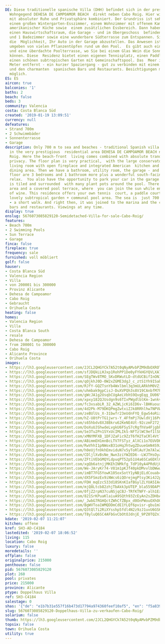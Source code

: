 ```yaml
---
DE: Diese traditionelle spanische Villa (DHH) befindet sich in der prestigeträchtigen
  Wohngegend DEHESA DE CAMPOAMOR BEACH  direkt neben Cabo Roig. Hier wird das Strandleben
  mit absoluter Ruhe und Privatsphäre kombiniert. Der Grundriss ist sehr praktisch,  mit
  einem großen Wintergarten-Esszimmer, einem Wohnzimmer mit offenem Kamin und integrierter
  amerikanischer Küche sowie  einem zusätzlichen Essbereich. Dann haben wir ein Badezimmer,
  einen Hauswirtschaftsraum, die Garage - und im Obergeschoss  befinden sich 3 Schlafzimmer
  und 1 Badezimmer sowie eine wunderbare Südterrasse zum Entspannen. Sie haben auch
  die  Möglichkeit, Ihr Auto in der Garage abzustellen. Das Anwesen ist gefliest und
  umgeben von vielen Pflanzentöpfen rund um den Pool.  Es gibt auch einen Grillplatz
  und eine überdachte Poolterrasse, wo Sie bei einem Glas Wein die Sonne genießen
  können. Diese  Residenz bietet einen eigenen Tennisplatz, einen Paddle-Platz und
  einen schönen subtropischen Garten mit Gemeinschaftspool. Das  Meer ist nur 700
  Meter entfernt - ein kurzer Spaziergang - gut zu verbinden mit einem Besuch im Jachthafen
  und den charmanten  spanischen Bars und Restaurants. Besichtigungen mit uns jederzeit
  möglich.
ES: ES
aircon: true
balconies: '1'
baths: 2
beach: false
beds: 3
community: Valencia
costa: Costa Blanca Süd
created: '2019-01-19 13:09:51'
currency: null
defeatures:
- Strand 700m
- 2 Schwimmbäder
- Sonnenterrasse
- Garage
description: Only 700 m to sea and beaches - traditional Spanish villa is situated
  in the very prestigious  residential area DEHESA DE CAMPOAMOR BEACH next to Cabo
  Roig. Here the beach-front  living comes combined with absolute tranquility and
  privacy. The floor plan is very practical,  with the large conservatory dining room,
  living room with open fireplace and integrated American  kitchen and additional
  dining area. Then we have a bathroom, utility room, the garage - and on the  upper
  floor are 3 bedrooms and 1 bathroom more plus a wonderful south-facing terrace to
  relax.  You also have the opportunity to park your car in the garage. The property
  is tiled and surrounded  with many plant pots around the pool. There is also a BBQ
  area and a covered pool terrace, where  you can join the sun while enjoying a glass
  of wine. This residence offers your own tennis  court, a paddle court and also a
  lovely subtropical garden + communal pool area. The sea is  just 700 meters away
  - a short walk. And right then, it was joined to the marina and the charming  Spanish
  bars and restaurants. Viewings at any time.
display: true
enslug: 5676073085829120-Semidetached-Villa-for-sale-Cabo-Roig/
features:
- Beach 700m
- 2 Swimming Pools
- Sun Terrace
- Garage
finca: false
fireplace: true
frequency: sale
furnished: voll möbliert
golf: false
hauser:
- Costa Blanca Süd
- Valencia Region
- Villa
- von 200001 bis 300000
- Provinz Alicante
- Dehesa de Campoamor
- Cabo Roig
- Gebraucht
- Orihuela Costa
heating: false
homes:
- Valencia Region
- Villa
- Costa Blanca South
- resale
- Dehesa de Campoamor
- from 200001 to 300000
- Cabo Roig
- Alicante Province
- Orihuela Costa
images:
- https://lh3.googleusercontent.com/2JCL2QHGYCk7A52t0qNyAMvbPZM9dbOXROTQG_CTvo3Q2jSf3-I1RfUeRR63usQ4Clxxs8oOdMdg4Pt29Mj8=w640-rj-e30-l100
- https://lh3.googleusercontent.com/sfJDQkLLHJxp1RohPP1De0yFYkHGYQVLXA7X-qTlFX7A0V9dPlTbyecdMOnzT8PWvZ07j4DMOoqkdkcRcepAzQ=w640-rj-e30-l100
- https://lh3.googleusercontent.com/SEgTWv8TMO_SKvDRWutLD-dtdUCBifInONIDW4GMcsVFy6nqFaLhjG3u-k9_Dy1FTlADtge81LltOh6qSEc=w640-rj-e30-l100
- https://lh3.googleusercontent.com/qOjkhJ0D-0W2xZGME3dgJ_c_ztS1Yh9ISabkPJ15VPJYA_GGO2qXrB2rQZzMfs57IpSATYEWnd3TtwN7ua8T=w640-rj-e30-l100
- https://lh3.googleusercontent.com/RJfY-GQZTsnYb4Wxlbml3q3mULARkhM0VZi2nzRKMH3ddf8PBnShCqeqodfRMwzd268h7ehuex2VZG2v3dmr=w640-rj-e30-l100
- https://lh3.googleusercontent.com/uhmbak9gpCisJ-DuXVPQh3s8V19CAnbfM7h2p95GQaiOZLC4BMfnj9rQlJtVP5jgL2360Q538riUDdfVqm92og=w640-rj-e30-l100
- https://lh3.googleusercontent.com/gWcJA1g2UsqbCUgAeLVbhS9QvgEqg_DU06YVN7wdFSbNTPE7e_QozG42--k0mj4YZyy9oflYohU7nX4CN35N=w640-rj-e30-l100
- https://lh3.googleusercontent.com/xpxy182QJUsdgn9s6TIxPWgdlblKm-1wnkvApG2psgND_pNUMJh0aSoHKKKNIqIgCMOzqtX-XMyIBuPre72Y=w640-rj-e30-l100
- https://lh3.googleusercontent.com/fc3xsabLR_32_AZWLjcKi6ID6v-lBHKuousmgGHCP6CukAmio-nexa9TnOPjonDujnTqZVwqae1EP0k_ZcLs=w640-rj-e30-l100
- https://lh3.googleusercontent.com/4d2Pk-M79DKQPmgZwtxiZJk8RRhlhw7NPVWgDtADOMbo1Mf9mOTWnsxm1-bfEdrBaUWmcfpA4zTi0DRRxAs=w640-rj-e30-l100
- https://lh3.googleusercontent.com/zeBUlUs_X-31bwfr23eUdnFYQ_EgwS4oRixVZXUtfHyGf9LHDAvwdof0qQA6i6xNwK2kJtQGCieomVBpUbm0=w640-rj-e30-l100
- https://lh3.googleusercontent.com/hZ-U8tPrTG1jwrs-Y_4FfmPj7UwldVj16PnWggQbB8GiCmF8qEKqO49FiymE0ZlWf3UjIIFBJ8xYqYeRhvg=w640-rj-e30-l100
- https://lh3.googleusercontent.com/s65hbdv8XJ8Bkru62KeNE4Ut-92czmF272jEu4AWkAn4U3ELfIYHsIzvmoPn-6XDD_u63T0INrwiDisIPxI=w640-rj-e30-l100
- https://lh3.googleusercontent.com/DoXuUJShwdeLvgkU6FSyS7cRgfhVa4FjgbhaL7PJyjSFkNAP-qvWd7h-bGGKk9xSjn0zVVLaTBTVJPxmzdIS=w640-rj-e30-l100
- https://lh3.googleusercontent.com/Se3Tu2Pn1SYxUcIMLIkS-NFTzlWC9ef1lSLcyP1cFto00bQzh5BQ7C16B0oCPNaARoAcpIjIVowjpsD5Bg8K8Q=w640-rj-e30-l100
- https://lh3.googleusercontent.com/xMNYMFXB_1DFJZaFic9ZzT6fH2TaCRl4VtlnWKshc_3T_5Y4Wv-ASpYkTEIz9wOsqmzGsxM8lEf9WAsk9tmBjg=w640-rj-e30-l100
- https://lh3.googleusercontent.com/ABimmEH1mnBcLTV7FSTyz_AlXCi1o7EUVDKGovzupYRMq0ruR8hZ2MURMS7UmTnFcMdbCyi2iIym-3RFtRkY=w640-rj-e30-l100
- https://lh3.googleusercontent.com/RwVhhI1pNWoxB31oHqJhtwgZDuueGmN4S9zFKbUBqA_SrszKPAff-WWz9BVZZPvGhGaoCfLgmhGuLVcqL5UD=w640-rj-e30-l100
- https://lh3.googleusercontent.com/h0eUjfn9khEmviduN7x5yToRlAuYJm7Alw2l9UDSiSk9d7s3N8-czCvEkF5ProUtfR_QMpgNgLlBmOfIPSNl=w640-rj-e30-l100
- https://lh3.googleusercontent.com/CDljlXvBsNe_Nwn3ziYW2ED6--LWJTHsOyaO5-oKEsB7JsRBBiiMExWqSROlj9tD_SQDjfq5nvUs3nu-gEvX=w640-rj-e30-l100
- https://lh3.googleusercontent.com/ZFtiVEbGMQYLdpuqPT52p51U4a6SCa6DXl0fjX14S_biHOq7UKduQoWIpExJy2QGCRwPVj4ZX7s7BT9Xs18W=w640-rj-e30-l100
- https://lh3.googleusercontent.com/xgQb6atnjjMKEhINMkfg_TdP10yA4PRdUjUd17R1ipqsIMyScPADIpZU6t2xFtH5omz5JllmEjTSTAtrC-q1bQ=w640-rj-e30-l100
- https://lh3.googleusercontent.com/We-JAryKr74-V81m1pKJf40pkDMvvlbDWwwgmg2xOSgrvaAhB_pJQxTplE_cKngyxZQXOJLoo8j6YmjT0R1u=w640-rj-e30-l100
- https://lh3.googleusercontent.com/imBT7FG5YowK105oxSotY1yNBjELdCouab4P-yZH8LvXMG5ufpytzIiDXqa_P_XXVKisWeJe-HngxdnVQhgYZg=w640-rj-e30-l100
- https://lh3.googleusercontent.com/dX5FSmzEx9iNWcs6iQOrejmgPtsy3Ki4J2pMZtI7F2QP1KELtowAbGD-_dESZU4bS32jQiQakEu871ZicmQ=w640-rj-e30-l100
- https://lh3.googleusercontent.com/FDH_mqEzc533d18SKnKIafBGylZLYUA5IAoSH1xPGPr3YayQHCQ9P1hjSDL93rjBbofkylt9qwonNMDDLzt4=w640-rj-e30-l100
- https://lh3.googleusercontent.com/mjQ8Ltcb82zhjTbAkk3pUTEP_bla559DAP9ZrXumXjberfW7fSe1ID2gRFyiJ35-b7A6QSSDzgyp1MbMIAAe=w640-rj-e30-l100
- https://lh3.googleusercontent.com/0fjZ2rpN37cuNSjqCBJ-TRfKTNFY-alh1ExT5_0g37SzelAbx4FoOqpg0yFvJn0eMtmZORKIcEAIqp9_Ndg=w640-rj-e30-l100
- https://lh3.googleusercontent.com/821SrKPuaKlaiuA9SQth93ZcEyAn2sZDHbADey23LmxhYQsJxHTut-cjR8y4vsEsb6S_l_G3igN1txPIthgR=w640-rj-e30-l100
- https://lh3.googleusercontent.com/_JwbG7RGHQctZWhCfZBpx_d0OnPWouOXhOOAeaR8gkWmFmWlm6-clc4Mtm1vp0YOTIvGYzNbZKslZyzaQcdoFA=w640-rj-e30-l100
- https://lh3.googleusercontent.com/BgWVToa1WMQDDmCdE1YLQf6pvisr-gbu1mXz-D72MZu2PSNZMafw397i7Au-jGGUcbGwE7_Vel9F-VeuERg=w640-rj-e30-l100
- https://lh3.googleusercontent.com/Q3tQl7i2RiXYsshp5fdl4N2z9zJ1uvU6GSKEwePZeg0iZoGs59KKLttzvet94C0f4xJAGie73JlFmwfJmWjY=w640-rj-e30-l100
- https://lh3.googleusercontent.com/T8yluQ6SC4AFbGvCbOtOJdnjE_9PZ0TQZn1aHmoo0PktDVBs8AEGDnud8Tx4TNOQMxL0jgWQT7YPqMewQTBqZw=w640-rj-e30-l100
kdate: '2019-02-07 11:21:07'
kitchen: offene
kref: SH3-AD-C4184
lastedited: '2019-02-07 18:06:52'
living: 115
location: Cabo Roig
luxury: false
moredetails: ''
offplan: false
originalprice: 215000
penthouse: false
pid: 5676073085829120
plot: 260
pool: privates
price: 215000
province: Alicante
ptype: Doppelhaus Villa
ref: SH3-C4184
salestage: 0
shas: '{"de": "e1b7b31e557f16b473d17794a974360feef10af5", "en": "f5a8390081cd9157a5085321a4ec0580cfa7697c"}'
slug: 5676073085829120-Doppelhaus-Villa-zu-verkaufen-Cabo-Roig/
solarium: false
thumb: https://lh3.googleusercontent.com/2JCL2QHGYCk7A52t0qNyAMvbPZM9dbOXROTQG_CTvo3Q2jSf3-I1RfUeRR63usQ4Clxxs8oOdMdg4Pt29Mj8=w400-h240-n-rj-e30-l100
topsix: false
town: Orihuela Costa
utility: true
---
```


